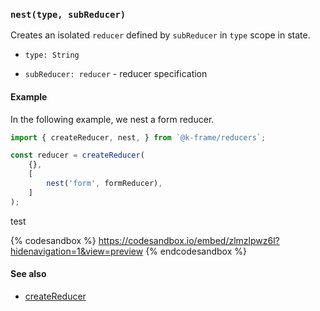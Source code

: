 ### `nest(type, subReducer)`

Creates an isolated `reducer` defined by `subReducer` in `type` scope in state.

- `type: String`

- `subReducer: reducer` - reducer specification

#### Example

In the following example, we nest a form reducer.

```javascript
import { createReducer, nest, } from `@k-frame/reducers`;

const reducer = createReducer(
    {},
    [
        nest('form', formReducer),
    ]
);

```

test

{% codesandbox %}
https://codesandbox.io/embed/zlmzlpwz6l?hidenavigation=1&view=preview
{% endcodesandbox %}

#### See also
* [createReducer](createReducer.md)
